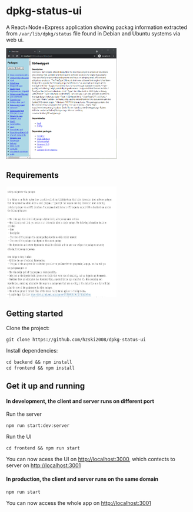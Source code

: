 # dpkg-status-ui

A React+Node+Express application showing packag information extracted from `/var/lib/dpkg/status` file found in Debian and
Ubuntu systems via web ui.

<img src="demo.PNG" width="300" height="300"/>

## Requirements
<img src="req.PNG" width="300" height="300"/>

## Getting started

Clone the project:

```
git clone https://github.com/hzski2008/dpkg-status-ui
```

Install dependencies:
```
cd backend && npm install
cd frontend && npm install
```

## Get it up and running

#### In development, the client and server runs on different port

Run the server
```
npm run start:dev:server
```

Run the UI
```
cd frontend && npm run start
```

You can now acess the UI on <http://localhost:3000>, which contects to server on <http://localhost:3001>

#### In production, the client and server runs on the same domain
```
npm run start
```

You can now access the whole app on <http://localhost:3001>

